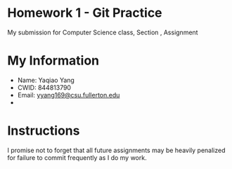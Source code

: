 # Homework 1 - Git Practice

My submission for Computer Science class,  Section , Assignment 

# My Information

* Name: Yaqiao Yang
* CWID: 844813790
* Email: yyang169@csu.fullerton.edu
* 
# Instructions

I promise not to forget that all future assignments may be heavily penalized for failure to commit frequently as I do my work.
